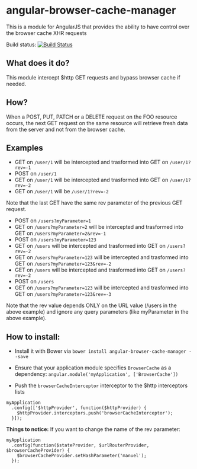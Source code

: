 angular-browser-cache-manager 
=============================

This is a module for AngularJS that provides the ability to have control over the browser cache XHR requests

Build status: [![Build Status](https://travis-ci.org/ClouDesire/angular-browser-cache-manager.svg?branch=master)](https://travis-ci.org/ClouDesire/angular-browser-cache-manager)


What does it do?
---------------

This module intercept $http GET requests and bypass browser cache if needed.

How?
---------------

When a POST, PUT, PATCH or a DELETE request on the FOO resource occurs, the next GET request on the same resource will retrieve fresh data from the server and not from the browser cache.

Examples
---------------

- GET on `/user/1` will be intercepted and trasformed into GET on `/user/1?rev=-1`
- POST on `/user/1`
- GET on `/user/1` will be intercepted and trasformed into GET on `/user/1?rev=-2`
- GET on `/user/1` will be `/user/1?rev=-2`

Note that the last GET have the same rev parameter of the previous GET request.

- POST on `/users?myParameter=1`
- GET on `/users?myParameter=2` will be intercepted and trasformed into GET on `/users?myParameter=2&rev=-1`
- POST on `/users?myParameter=123`
- GET on `/users` will be intercepted and trasformed into GET on `/users?rev=-2`
- GET on `/users?myParameter=123` will be intercepted and trasformed into GET on `/users?myParameter=123&rev=-2`
- GET on `/users` will be intercepted and trasformed into GET on `/users?rev=-2`
- POST on `/users`
- GET on `/users?myParameter=123` will be intercepted and trasformed into GET on `/users?myParameter=123&rev=-3`

Note that the rev value depends ONLY on the URL value (/users in the above example) and ignore any query parameters (like myParameter in the above example).


How to install:
---------------

 * Install it with Bower via `bower install angular-browser-cache-manager --save`

 * Ensure that your application module specifies `BrowserCache` as a dependency: `angular.module('myApplication', ['BrowserCache'])`
 
 * Push the `browserCacheInterceptor` interceptor to the $http interceptors lists

```
myApplication
  .config(['$httpProvider', function($httpProvider) {
    $httpProvider.interceptors.push('browserCacheInterceptor');
  }]);
```


**Things to notice:**
If you want to change the name of the rev parameter:

```
myApplication
  .config(function($stateProvider, $urlRouterProvider, $browserCacheProvider) {
    $browserCacheProvider.setHashParameter('manuel');
  });
```
